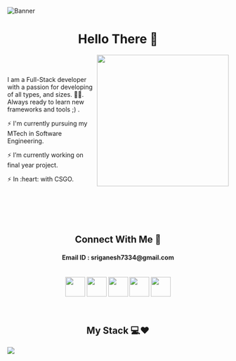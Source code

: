 
![Banner](https://user-images.githubusercontent.com/65854432/131540963-8904a8c3-e1f0-46c7-8cb4-ee083f66d7b6.png)

<h1 align="center"> Hello There 👋 </h1>
  <img width="300px" align="right" src="https://user-images.githubusercontent.com/65854432/131634214-91274d8f-4f2f-4a91-bee8-276f5c3069eb.gif"/>

  <br>
  <br>
  <p align="left">I am a Full-Stack developer with a passion for developing of all types, and sizes. 👨‍💻. Always ready to learn new frameworks and tools ;) . </p>
  <p align="left">⚡️  I'm currently pursuing my MTech in Software Engineering.</p>
  <p align="left">⚡️ I’m currently working on final year project.</P>
  <p align="left">⚡️  In :heart: with CSGO.</p>
  <p align="left"🌎 Programming | 🔥 Gaming | 💥 Anime  </p> 
  <br>
  <br>
  <br>
  <br>

<h2 align="center"> Connect With Me 👊 </h2>
  <h4 align="center">Email ID : sriganesh7334@gmail.com</h4>
  <br>
  <div align="center">
    <a  href="https://xfinity.ml" target="_blank"><img width="45px" align="center" src="https://user-images.githubusercontent.com/65854432/131600333-007b3251-57f7-4a80-b8dc-baa6d1d617fb.png"/></a>
    <a  href="mailto:sriganesh7334@gmail.com"" target="_blank"><img width="45px"  align="center" src="https://user-images.githubusercontent.com/65854432/131600343-386965ee-b2a3-47db-9a4e-2bf5275aa40a.png"/></a>
    <a  href="https://www.linkedin.com/in/sriganesh-rao-1b6a921a5/" target="_blank"><img width="45px"  align="center" src="https://user-images.githubusercontent.com/65854432/131601094-ad3f1f1a-95b2-49ee-9adc-b6c5e283bd29.png"/></a>
    <a  href="https://open.spotify.com/user/31r6bgpfevqkpgadpy6tamqzk2o4?si=1N4Wo8iKR9ird_VZLXhK4Q&utm_source=copy-link&dl_branch=1" target="_blank"><img width="45px"  align="center" src="https://user-images.githubusercontent.com/65854432/131601358-0c5f8d37-ae1e-4f52-9cdb-99052e10eddd.png"/></a>
    <a  href="https://steamcommunity.com/id/OGReality_Xfinity/" target="_blank"><img width="45px"  align="center" src="https://user-images.githubusercontent.com/65854432/131601361-848ca98d-673b-45dc-aa20-49706f7a28c3.png"/></a>
  </div>
  <br>
  <br>
  
<h2 align="center"> My Stack 💻❤️  </h2>
<image align="center" src="https://user-images.githubusercontent.com/65854432/131617794-32eb8daa-402d-4757-a3da-3ec3d0e4af6e.png"/>
